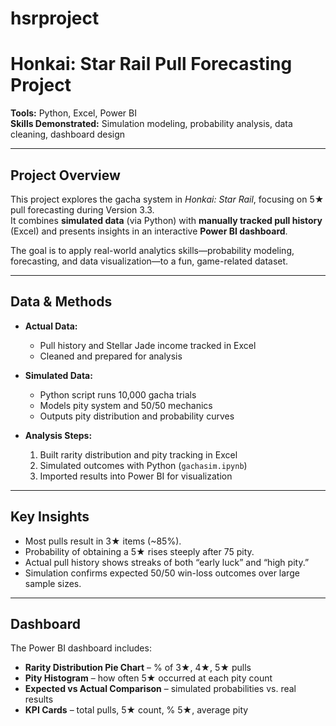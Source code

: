 # hsrproject
# Honkai: Star Rail Pull Forecasting Project

**Tools:** Python, Excel, Power BI  
**Skills Demonstrated:** Simulation modeling, probability analysis, data cleaning, dashboard design  

---

## Project Overview
This project explores the gacha system in *Honkai: Star Rail*, focusing on 5★ pull forecasting during Version 3.3.  
It combines **simulated data** (via Python) with **manually tracked pull history** (Excel) and presents insights in an interactive **Power BI dashboard**.  

The goal is to apply real-world analytics skills—probability modeling, forecasting, and data visualization—to a fun, game-related dataset.

---

## Data & Methods
- **Actual Data:**  
  - Pull history and Stellar Jade income tracked in Excel  
  - Cleaned and prepared for analysis  

- **Simulated Data:**  
  - Python script runs 10,000 gacha trials  
  - Models pity system and 50/50 mechanics  
  - Outputs pity distribution and probability curves  

- **Analysis Steps:**  
  1. Built rarity distribution and pity tracking in Excel  
  2. Simulated outcomes with Python (`gachasim.ipynb`)  
  3. Imported results into Power BI for visualization  

---

## Key Insights
- Most pulls result in 3★ items (~85%).  
- Probability of obtaining a 5★ rises steeply after 75 pity.  
- Actual pull history shows streaks of both “early luck” and “high pity.”  
- Simulation confirms expected 50/50 win-loss outcomes over large sample sizes.  

---

## Dashboard
The Power BI dashboard includes:  
- **Rarity Distribution Pie Chart** – % of 3★, 4★, 5★ pulls  
- **Pity Histogram** – how often 5★ occurred at each pity count  
- **Expected vs Actual Comparison** – simulated probabilities vs. real results  
- **KPI Cards** – total pulls, 5★ count, % 5★, average pity  

